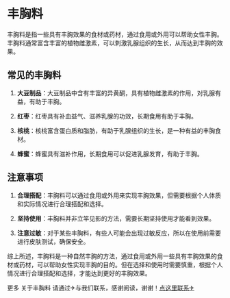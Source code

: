# 丰胸料

丰胸料是指一些具有丰胸效果的食材或药材，通过食用或外用可以帮助女性丰胸。丰胸料通常富含丰富的植物雌激素，可以刺激乳腺组织的生长，从而达到丰胸的效果。

## 常见的丰胸料

1. **大豆制品**：大豆制品中含有丰富的异黄酮，具有植物雌激素的作用，对乳腺有益，有助于丰胸。

2. **红枣**：红枣具有补血益气、滋养乳腺的功效，长期食用有助于丰胸。

3. **核桃**：核桃富含蛋白质和脂肪，有助于乳腺组织的生长，是一种有益的丰胸食材。

4. **蜂蜜**：蜂蜜具有滋补作用，长期食用可以促进乳腺发育，有助于丰胸。

## 注意事项

1. **合理搭配**：丰胸料可以通过食用或外用来实现丰胸效果，但需要根据个人体质和实际情况进行合理搭配和选择。

2. **坚持使用**：丰胸料并非立竿见影的方法，需要长期坚持使用才能看到效果。

3. **注意过敏**：对于某些丰胸料，有些人可能会出现过敏反应，所以在使用前需要进行皮肤测试，确保安全。

综上所述，丰胸料是一种自然丰胸的方法，通过食用或外用一些具有丰胸效果的食材或药材，可以帮助女性实现丰胸的目的。但在选择和使用时需要慎重，根据个人情况进行合理搭配和选择，才能达到更好的丰胸效果。

更多 关于丰胸料 请通过✈与我们联系，感谢阅读，谢谢！[点这里联系✈](https://acc.k02.cc)